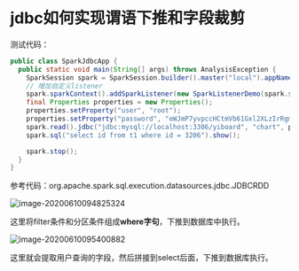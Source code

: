 # jdbc如何实现谓语下推和字段裁剪

测试代码：

```java
public class SparkJdbcApp {
  public static void main(String[] args) throws AnalysisException {
    SparkSession spark = SparkSession.builder().master("local").appName("Simple Application").getOrCreate();
    // 增加自定义listener
    spark.sparkContext().addSparkListener(new SparkListenerDemo(spark.sparkContext().conf()));
    final Properties properties = new Properties();
    properties.setProperty("user", "root");
    properties.setProperty("password", "eWJmP7yvpccHCtmVb61Gxl2XLzIrRgmT");
    spark.read().jdbc("jdbc:mysql://localhost:3306/yiboard", "chart", properties).createOrReplaceTempView("t1");
    spark.sql("select id from t1 where id = 3206").show();

    spark.stop();
  }
}
```



参考代码：org.apache.spark.sql.execution.datasources.jdbc.JDBCRDD

![image-20200610094825324](http://image-picgo.test.upcdn.net/img/20200610094825.png)

这里将filter条件和分区条件组成**where字句**，下推到数据库中执行。



![image-20200610095400882](http://image-picgo.test.upcdn.net/img/20200610095400.png)

这里就会提取用户查询的字段，然后拼接到select后面，下推到数据库执行。